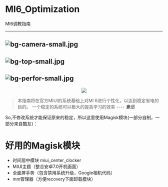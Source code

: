 # MI6_Optimization
MI6调教指南

--- 
![bg-camera-small.jpg](https://i.loli.net/2018/08/15/5b7435e9a260b.jpg)
--- 
![bg-top-small.jpg](https://i.loli.net/2018/08/15/5b7435e988976.jpg)
--- 
![bg-perfor-small.jpg](https://i.loli.net/2018/08/15/5b7435e98718a.jpg)
--- 
<div align=center><img src="https://i.loli.net/2018/08/15/5b7435e9266eb.jpg"></div>

> 本指南将在官方MIUI的系统基础上对MI 6进行个性化，以达到稳定省电的目的。
> 一个稳定的系统可以极大的提高学习的效率       ---- ***鲁迅***

So,不修改系统才能保证原来的稳定，所以这里使用Magisk模块(一部分自制，一部分来自酷友)：

# 好用的Magisk模块
- 时间居中模块 miui_center_clocker
- MIUI主题（整合安卓7.0开机画面）
- 全面屏手势（包含禁用系统升级，Google相机代码）
- mm管理器（方便recovery下面卸载模块）
